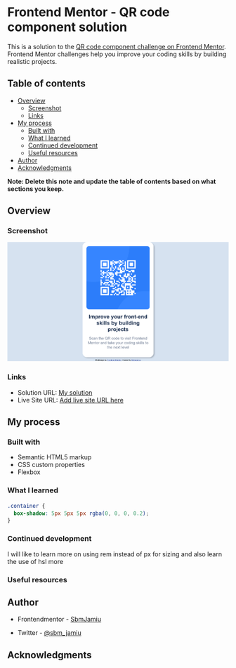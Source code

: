 # Frontend Mentor - QR code component solution

This is a solution to the [QR code component challenge on Frontend Mentor](https://www.frontendmentor.io/challenges/qr-code-component-iux_sIO_H). Frontend Mentor challenges help you improve your coding skills by building realistic projects. 

## Table of contents

- [Overview](#overview)
  - [Screenshot](#screenshot)
  - [Links](#links)
- [My process](#my-process)
  - [Built with](#built-with)
  - [What I learned](#what-i-learned)
  - [Continued development](#continued-development)
  - [Useful resources](#useful-resources)
- [Author](#author)
- [Acknowledgments](#acknowledgments)

**Note: Delete this note and update the table of contents based on what sections you keep.**

## Overview

### Screenshot

![](./screenshot.jpg)


### Links

- Solution URL: [My solution](https://github.com/sbmjamiu/Frontend-Mentor-QR-code-component)
- Live Site URL: [Add live site URL here](https://your-live-site-url.com)

## My process

### Built with

- Semantic HTML5 markup
- CSS custom properties
- Flexbox


### What I learned


```css
.container {
  box-shadow: 5px 5px 5px rgba(0, 0, 0, 0.2);
}
```

### Continued development

I will like to learn more on using rem instead of px for sizing and also learn the use of hsl more


### Useful resources


## Author

- Frontendmentor - [SbmJamiu](https://www.frontendmentor.io/profile/sbmjamiu)

- Twitter - [@sbm_jamiu](https://www.twitter.com/sbm_jamiu)


## Acknowledgments



